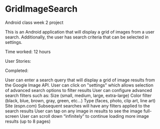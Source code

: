GridImageSearch
============

Android class week 2 project

This is an Android application that will display a grid of images from a user search.
Additionally, the user has search criteria that can be selected in settings.

Time worked: 12 hours

User Stories:

Completed:

User can enter a search query that will display a grid of image results from the Google Image API.
User can click on "settings" which allows selection of advanced search options to filter results
User can configure advanced search filters such as:
	Size (small, medium, large, extra-large)
	Color filter (black, blue, brown, gray, green, etc...)
	Type (faces, photo, clip art, line art)
	Site (espn.com)
Subsequent searches will have any filters applied to the search results
User can tap on any image in results to see the image full-screen
User can scroll down “infinitely” to continue loading more image results (up to 8 pages)
